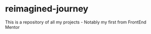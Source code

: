 # reimagined-journey
This is a repository of all my projects - Notably my first from FrontEnd Mentor
